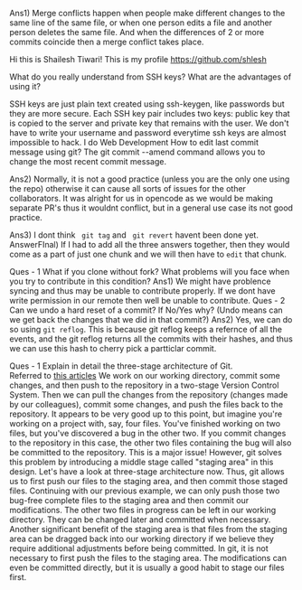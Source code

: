 Ans1) Merge conflicts happen when people make different changes to the same line of the same file, or when one person edits a file and another person deletes the same file. And when the differences of 2 or more commits coincide then a merge conflict takes place.

Hi this is Shailesh Tiwari!
This is my profile https://github.com/shlesh

What do you really understand from SSH keys? What are the advantages of using it?

SSH keys are just plain text created using ssh-keygen, like passwords but they are more secure. Each SSH key pair includes two keys: public key that is copied to the server and private key that remains with the user.
We don't have to write your username and password everytime
ssh keys are almost impossible to hack.
I do Web Development
How to edit last commit message using git?
The git commit --amend command allows you to change the most recent commit message.

Ans2) Normally, it is not a good practice (unless you are the only one using the repo) otherwise it can cause all sorts of issues for the other collaborators. It was alright for us in opencode as we would be making separate PR's thus it wouldnt conflict, but in a general use case its not good practice.

Ans3) I dont think ` git tag` and ` git revert` havent been done yet.
AnswerFInal) If I had to add all the three answers together, then they would come as a part of just one chunk and we will then have to `edit` that chunk.

Ques - 1 What if you clone without fork? What problems will you face when you try to contribute in this condition?
Ans1) We might have problence syncing and thus may be unable to contribute properly. If we dont have write permission in our remote then well be unable to contribute.
Ques - 2 Can we undo a hard reset of a commit? If No/Yes why? (Undo means can we get back the changes that we did in that commit?)
Ans2) Yes, we can do so using `git reflog`. This is because git reflog keeps a refernce of all the events, and the git reflog returns all the commits with their hashes, and thus we can use this hash to cherry pick a partticlar commit.

Ques - 1 Explain in detail the three-stage architecture of Git.  
Referred to [this articles](https://raghav20nov.medium.com/git-and-github-for-beginners-3-ceeb016f410b)
We work on our working directory, commit some changes, and then push to the repository in a two-stage Version Control System. Then we can pull the changes from the repository (changes made by our colleagues), commit some changes, and push the files back to the repository.
It appears to be very good up to this point, but imagine you're working on a project with, say, four files. You've finished working on two files, but you've discovered a bug in the other two. If you commit changes to the repository in this case, the other two files containing the bug will also be committed to the repository. This is a major issue!
However, git solves this problem by introducing a middle stage called "staging area" in this design. Let's have a look at three-stage architecture now. Thus, git allows us to first push our files to the staging area, and then commit those staged files. Continuing with our previous example, we can only push those two bug-free complete files to the staging area and then commit our modifications. The other two files in progress can be left in our working directory. They can be changed later and committed when necessary. Another significant benefit of the staging area is that files from the staging area can be dragged back into our working directory if we believe they require additional adjustments before being committed.
In git, it is not necessary to first push the files to the staging area. The modifications can even be committed directly, but it is usually a good habit to stage our files first.
